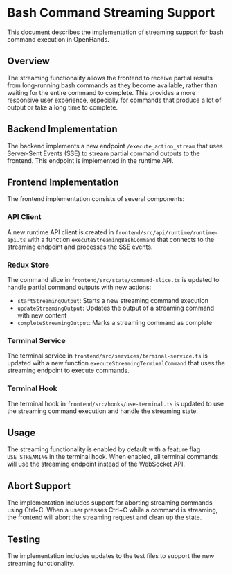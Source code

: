 # Bash Command Streaming Support

This document describes the implementation of streaming support for bash command execution in OpenHands.

## Overview

The streaming functionality allows the frontend to receive partial results from long-running bash commands as they become available, rather than waiting for the entire command to complete. This provides a more responsive user experience, especially for commands that produce a lot of output or take a long time to complete.

## Backend Implementation

The backend implements a new endpoint `/execute_action_stream` that uses Server-Sent Events (SSE) to stream partial command outputs to the frontend. This endpoint is implemented in the runtime API.

## Frontend Implementation

The frontend implementation consists of several components:

### API Client

A new runtime API client is created in `frontend/src/api/runtime/runtime-api.ts` with a function `executeStreamingBashCommand` that connects to the streaming endpoint and processes the SSE events.

### Redux Store

The command slice in `frontend/src/state/command-slice.ts` is updated to handle partial command outputs with new actions:

- `startStreamingOutput`: Starts a new streaming command execution
- `updateStreamingOutput`: Updates the output of a streaming command with new content
- `completeStreamingOutput`: Marks a streaming command as complete

### Terminal Service

The terminal service in `frontend/src/services/terminal-service.ts` is updated with a new function `executeStreamingTerminalCommand` that uses the streaming endpoint to execute commands.

### Terminal Hook

The terminal hook in `frontend/src/hooks/use-terminal.ts` is updated to use the streaming command execution and handle the streaming state.

## Usage

The streaming functionality is enabled by default with a feature flag `USE_STREAMING` in the terminal hook. When enabled, all terminal commands will use the streaming endpoint instead of the WebSocket API.

## Abort Support

The implementation includes support for aborting streaming commands using Ctrl+C. When a user presses Ctrl+C while a command is streaming, the frontend will abort the streaming request and clean up the state.

## Testing

The implementation includes updates to the test files to support the new streaming functionality.